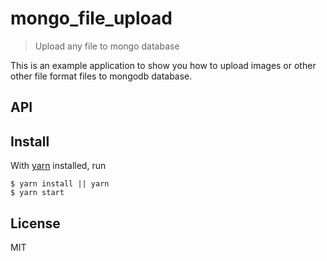# mongo_file_upload

> Upload any file to mongo database

This is an example application to show you how to upload images or other other file format files to mongodb database.


## API

## Install

With [yarn](https://yarnpkg.com/en/) installed, run

```
$ yarn install || yarn
$ yarn start
```

## License

MIT